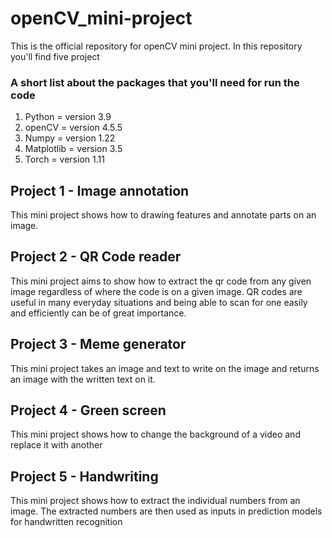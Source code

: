 # openCV_mini-project
 This is the official repository for openCV mini project. In this repository you'll find five project
 
### A short list about the packages that you'll need for run the code
1. Python = version 3.9
2. openCV = version 4.5.5
3. Numpy = version 1.22
4. Matplotlib = version 3.5
5. Torch = version 1.11

## Project 1 - Image annotation
This mini project shows how to drawing features and annotate parts on an image.

## Project 2 - QR Code reader
This mini project aims to show how to extract the qr code from any given image regardless of where the code is on a given image. QR codes are useful in many everyday situations and being able to scan for one easily and efficiently can be of great importance.

## Project 3 - Meme generator
This mini project takes an image and text to write on the image and returns an image with the written text on it.

## Project 4 - Green screen
This mini project shows how to change the background of a video and replace it with another
 
## Project 5 - Handwriting
This mini project shows how to extract the individual numbers from an image. The extracted numbers are then used as inputs in prediction models for handwritten recognition
